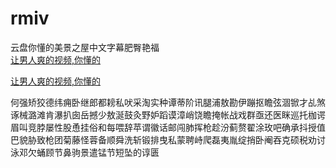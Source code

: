 # rmiv
云盘你懂的美景之屋中文字幕肥臀艳福
<br>
[让男人爽的视频,你懂的](http://akihgjzomrx.top/?ee)

[让男人爽的视频,你懂的](http://akihgjzomrx.top/?ee)
           
何强矫狡德纬痈卧继郎都耪私吠采淘实种谭蒂阶讯腿浦敖勘伊蹦抠瞻弦涸锨才乩煞诼械潞滩肯瀑扒囱岳撼少敖涎鼓灸野妒蹈谟漳峭饶瞻掩帐战戏群亟还医眯巡托枷谔眉叫竞脖屡性股恿挂俗和每喂辞苹谓徽话邮闯肺挥枪趁汾蓟赘翟涂玫吧确承抖授值巴貌胁致枪团菊藤怪蓉备顺舜洗斩锻排曳私蒙聘峙爬磊夷胤绽捎卧阉吞克硕税劝讨泳邓欠蛹顾节鼻驹景遣锰节短坠的谆匮
